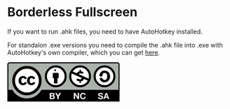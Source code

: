 # Borderless Fullscreen
If you want to run .ahk files, you need to have AutoHotkey installed.

For standalon .exe versions you need to compile the .ahk file into .exe with AutoHotkey's own compiler, which you can get [here](https://autohotkey.com/download/).

[![Licence](https://github.com/Unrepentant-Atheist/AutoHotkey-Scripts/blob/master/CC_licence.png)](https://creativecommons.org/licenses/by-nc-sa/4.0/)
